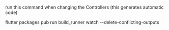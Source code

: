 run this command when changing the Controllers (this generates automatic code)

flutter packages pub run build_runner watch --delete-conflicting-outputs